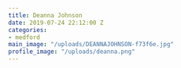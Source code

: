```yaml
---
title: Deanna Johnson
date: 2019-07-24 22:12:00 Z
categories:
- medford
main_image: "/uploads/DEANNAJOHNSON-f73f6e.jpg"
profile_image: "/uploads/deanna.png"
---
```


